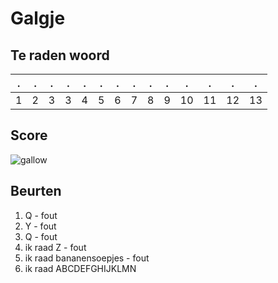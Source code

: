 # Galgje

## Te raden woord

|.|.|.|.|.|.|.|.|.|.|.|.|.|.|
|-|-|-|-|-|-|-|-|-|-|-|-|-|-|
|1|2|3|3|4|5|6|7|8|9|10|11|12|13|

## Score
![gallow](./images/6.png)

## Beurten
1. Q - fout
2. Y - fout
3. Q - fout
4. ik raad Z - fout
5. ik raad bananensoepjes - fout
6. ik raad ABCDEFGHIJKLMN